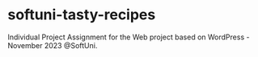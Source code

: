 # softuni-tasty-recipes
Individual Project Assignment for the Web project based on WordPress - November 2023 @SoftUni.
